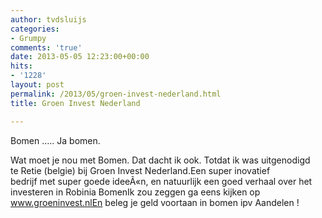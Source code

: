 ```yaml
---
author: tvdsluijs
categories:
- Grumpy
comments: 'true'
date: 2013-05-05 12:23:00+00:00
hits:
- '1228'
layout: post
permalink: /2013/05/groen-invest-nederland.html
title: Groen Invest Nederland

---
```

Bomen ….. Ja bomen.

Wat moet je nou met Bomen. Dat dacht ik ook. Totdat ik was uitgenodigd  
te Retie (belgie) bij Groen Invest Nederland.Een super inovatief  
bedrijf met super goede ideeÃ«n, en natuurlijk een goed verhaal over het  
investeren in Robinia BomenIk zou zeggen ga eens kijken op www.groeninvest.nlEn beleg je geld voortaan in bomen ipv Aandelen !
